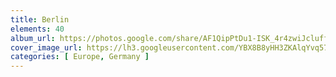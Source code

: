 ```yaml
---
title: Berlin
elements: 40
album_url: https://photos.google.com/share/AF1QipPtDu1-ISK_4r4zwiJcluffqEHJ0Tycix5ZToY6x_88ADBqd0ADk7SjfvjwMCp9_A?key=RHpMR0dBQy14TEdPcWpTOUxfczZZT1ZYUm50RmVB
cover_image_url: https://lh3.googleusercontent.com/YBX8B8yHH3ZKAlqYvq57_wSGGuJD5IAOFGZxrTik1YR7zeiGKb0FE_k5DXhkimg06KHzIq4iy17nX5cKbrS5kbz4uJoZXWXzaSDBTHldWImPspwXD5Ry8gf6zTGAB0P4s_3w8bkOe7hj8R-YiB6bvTAk_xFM4dzw75njSQ4VPRPUJNv-DoWrtU5VY7zrH9wbCpdsL_bvavTzb_-yMmE5MMYYq_dkzhVkZvVmdoqnvNmCT4zWkCozQBN80rVBjOLh-aJ2Gjahd4BZbEB5ilMcQbYi-xyMvcuXASFTmXUre0bC6Xsd-f_aRvJ1C1EK23cLmNG5SKEIR6QX-xIyZcDNWBRim5UThJIU9PXR7w9HB9g-eHI0GEcC6UQuBWuG8P24mhRvgV12ib_wuNW_8SAH9FBJ6PGKstNmjKmm5536Ep6My4D9aUMyBL5hlG-XnNubTu0PavIHiHG10pQwijN4_vRmp9-aNA_t6fDjlYaIjj4Oo4whCfdEriGy63R4ydcypw5v9afyXQm-Jf4muf0YDMtiEMFrSnhAmUtMpFUJnjR4ZFE90Ikfdh4E-M6fbUF53kzkBYfRoGFaG9hICD48GwGzdIrVGq0yRJuPPxtJ9Mk-hKGQv5uejaRIwr21FuQlLFOgh0yZcmLQUQjc0h9Bo7PRWw=s195-p-k-no
categories: [ Europe, Germany ]
---
```


